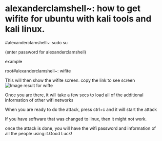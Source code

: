 # alexanderclamshell~: how to get wifite for ubuntu with kali tools and kali linux.


#alexanderclamshell~: sudo su


(enter password for alexanderclamshell)


example


root#alexanderclamshell~: wifite


This will then show the wifite screen. copy the link to see screen <img src="https://i.ytimg.com/vi/w7yA9gZ21bo/maxresdefault.jpg" alt="Image result for wifte"/>


Once you are there, it will take a few secs to load all of the additional information of other wifi networks


When you are ready to do the attack, press ctrl+c and it will start the attack


If you have software that was changed to linux, then it might not work.


once the attack is done, you will have the wifi password and information of all the people using it.Good Luck!
